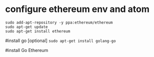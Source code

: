 
# configure ethereum env and atom
`sudo add-apt-repository -y ppa:ethereum/ethereum`<br>
`sudo apt-get update`<br>
`sudo apt-get install ethereum`<br>

#install go [optional]
`sudo apt-get install golang-go`

#install Go Ethereum

